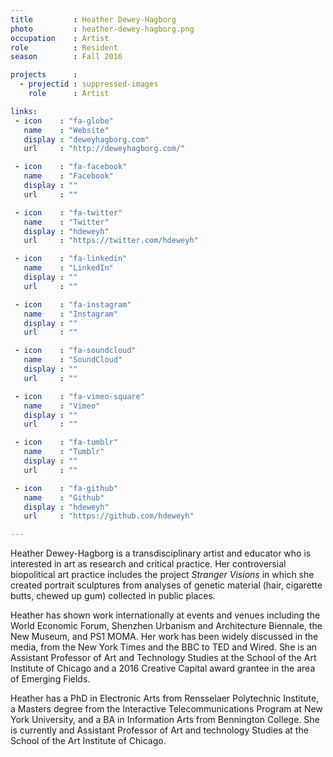 ```yaml
---
title         : Heather Dewey-Hagborg
photo         : heather-dewey-hagborg.png
occupation    : Artist
role          : Resident
season        : Fall 2016

projects      : 
  - projectid : suppressed-images
    role      : Artist

links:
 - icon    : "fa-globe"
   name    : "Website"
   display : "deweyhagborg.com"
   url     : "http://deweyhagborg.com/"

 - icon    : "fa-facebook"
   name    : "Facebook"
   display : ""
   url     : ""

 - icon    : "fa-twitter"
   name    : "Twitter"
   display : "hdeweyh"
   url     : "https://twitter.com/hdeweyh"

 - icon    : "fa-linkedin"
   name    : "LinkedIn"
   display : ""
   url     : ""

 - icon    : "fa-instagram"
   name    : "Instagram"
   display : ""
   url     : ""

 - icon    : "fa-soundcloud"
   name    : "SoundCloud"
   display : ""
   url     : ""

 - icon    : "fa-vimeo-square"
   name    : "Vimeo"
   display : ""
   url     : ""

 - icon    : "fa-tumblr"
   name    : "Tumblr"
   display : ""
   url     : ""

 - icon    : "fa-github"
   name    : "Github"
   display : "hdeweyh"
   url     : "https://github.com/hdeweyh"

---
```

Heather Dewey-Hagborg is a transdisciplinary artist and educator who is interested in art as research and critical practice. Her controversial biopolitical art practice includes the project *Stranger Visions* in which she created portrait sculptures from analyses of genetic material (hair, cigarette butts, chewed up gum) collected in public places.

Heather has shown work internationally at events and venues including the World Economic Forum, Shenzhen Urbanism and Architecture Biennale, the New Museum, and PS1 MOMA. Her work has been widely discussed in the media, from the New York Times and the BBC to TED and Wired. She is an Assistant Professor of Art and Technology Studies at the School of the Art Institute of Chicago and a 2016 Creative Capital award grantee in the area of Emerging Fields.

Heather has a PhD in Electronic Arts from Rensselaer Polytechnic Institute, a Masters degree from the Interactive Telecommunications Program at New York University, and a BA in Information Arts from Bennington College. She is currently and Assistant Professor of Art and technology Studies at the School of the Art Institute of Chicago.